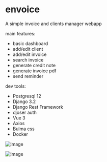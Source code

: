 # envoice
A simple invoice and clients manager webapp

main features:
* basic dashboard
* add/edit client
* add/edit invoice
* search invoice
* generate credit note
* generate invoice pdf
* send reminder

dev tools:
* Postgresql 12
* Django 3.2
* Django Rest Framework
* djoser auth
* Vue 3
* Axios
* Bulma css
* Docker

![image](https://user-images.githubusercontent.com/17080117/121558694-2d1e8c00-ca16-11eb-9ea3-9b36cf0fc558.png)

![image](https://user-images.githubusercontent.com/17080117/121558867-5212ff00-ca16-11eb-9cb7-9f70056cd871.png)
